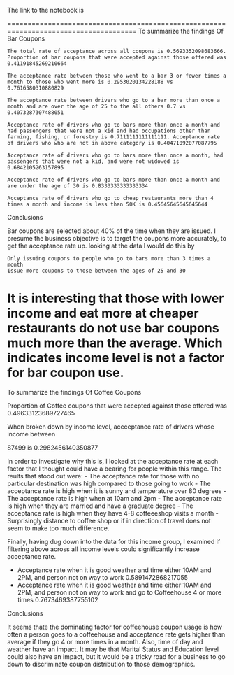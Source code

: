 The link to the notebook is




======================================================================================
To summarize the findings Of Bar Coupons

    The total rate of acceptance across all coupons is 0.5693352098683666. Proportion of bar coupons that were accepted against those offered was 0.41191845269210664

    The acceptance rate between those who went to a bar 3 or fewer times a month to those who went more is 0.2953020134228188 vs 0.7616580310880829

    The acceptance rate between drivers who go to a bar more than once a month and are over the age of 25 to the all others 0.7 vs 0.4073287307488051

    Acceptance rate of drivers who go to bars more than once a month and had passengers that were not a kid and had occupations other than farming, fishing, or forestry is 0.7111111111111111. Acceptance rate of drivers who who are not in above category is 0.40471092077087795

    Acceptance rate of drivers who go to bars more than once a month, had passengers that were not a kid, and were not widowed is 0.6842105263157895

    Acceptance rate of drivers who go to bars more than once a month and are under the age of 30 is 0.8333333333333334

    Acceptance rate of drivers who go to cheap restaurants more than 4 times a month and income is less than 50K is 0.45645645645645644

Conclusions

Bar coupons are selected about 40% of the time when they are issued. I presume the business objective is to target the coupons more accurately, to get the acceptance rate up. looking at the data I would do this by

    Only issuing coupons to people who go to bars more than 3 times a month
    Issue more coupons to those between the ages of 25 and 30

It is interesting that those with lower income and eat more at cheaper restaurants do not use bar coupons much more than the average. Which indicates income level is not a factor for bar coupon use.
=============================================================================================================================================
To summarize the findings Of Coffee Coupons

Proportion of Coffee coupons that were accepted against those offered was 0.49633123689727465

When broken down by income level, accceptance rate of drivers whose income between

87499 is 0.2982456140350877

In order to investigate why this is, I looked at the acceptance rate at each factor that I thought could have a bearing for people within this range. The reults that stood out were: - The acceptance rate for those with no particular destination was high compared to those going to work - The acceptance rate is high when it is sunny and temperature over 80 degrees - The acceptance rate is high when at 10am and 2pm - The acceptance rate is high when they are married and have a graduate degree - The acceptance rate is high when they have 4-8 coffeeeshop visits a month - Surprisingly distance to coffee shop or if in direction of travel does not seem to make too much difference.

Finally, having dug down into the data for this income group, I examined if filtering above across all income levels could significantly increase acceptance rate.

- Acceptance rate when it is good weather and time either 10AM and 2PM, and person not on way to work 0.5891472868217055
- Acceptance rate when it is good weather and time either 10AM and 2PM, and person not on way to work and go to Coffeehouse 4 or more times 0.7673469387755102

Conclusions

It seems thate the dominating factor for coffeehouse coupon usage is how often a person goes to a coffeehouse and acceptance rate gets higher than average if they go 4 or more times in a month. Also, time of day and weather have an impact. It may be that Marital Status and Education level could also have an impact, but it would be a tricky road for a business to go down to discriminate coupon distribution to those demographics. 
